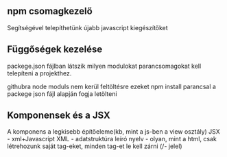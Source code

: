 ## npm csomagkezelő
Segítségével telepíthetünk újabb javascript kiegészítőket

## Függőségek kezelése

packege.json fájlban látszik milyen modulokat parancsomagokat kell telepíteni a projekthez. 

githubra node moduls nem kerül feltöltésre ezeket npm install parancsal a packege json fájl alapján fogja letölteni 


## Komponensek és a JSX

A komponens a legkisebb építőeleme(kb, mint a js-ben a view osztály)
JSX - xml+Javascript
XML - adatstruktúra leíró nyelv - olyan, mint a html, csak létrehozunk saját tag-eket, minden tag-et le kell zárni (/- jelel)